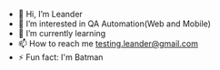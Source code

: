 - 👋 Hi, I’m Leander
- 👀 I’m interested in QA Automation(Web and Mobile)
- 🌱 I’m currently learning 
- 📫 How to reach me testing.leander@gmail.com
- ⚡ Fun fact: I'm Batman

<!---
Leander1928/Leander1928 is a ✨ special ✨ repository because its `README.md` (this file) appears on your GitHub profile.
You can click the Preview link to take a look at your changes.
--->
